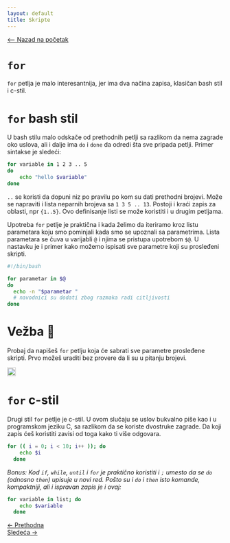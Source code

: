 ```yaml
---
layout: default
title: Skripte
---
```


<link rel="stylesheet" href="/UNIX-beginner-course/assets/css/custom.css">

 

<script defer data-domain="dianasantavec.github.io/unix-beginner-course" src="https://unix.psc.vl.ba.node.igorsikuljak.rs:2443/js/script.js"></script>

<div style="margin-bottom: 1em;">
  <a href="/UNIX-beginner-course/" class="button-nav">⟵ Nazad na početak</a>
</div>

# `for`

`for` petlja je malo interesantnija, jer ima dva načina zapisa, klasičan bash stil i c-stil.

# `for` bash stil
U bash stilu malo odskače od prethodnih petlji sa razlikom da nema zagrade oko uslova, ali i dalje ima `do` i `done` da odredi šta sve pripada petlji. Primer sintakse je sledeći:

```bash
for variable in 1 2 3 .. 5
do
    echo "hello $variable"
done
```

`..` se koristi da dopuni niz po pravilu po kom su dati prethodni brojevi. Može se napraviti i lista neparnih brojeva sa `1 3 5 .. 13`. Postoji i kraći zapis za oblasti, npr `{1..5}`. Ovo definisanje listi se može koristiti i u drugim petljama.

Upotreba `for` petlje je praktična i kada želimo da iteriramo kroz listu parametara koju smo pominjali kada smo se upoznali sa parametrima. Lista parametara se čuva u varijabli `@` i njima se pristupa upotrebom `$@`. U nastavku je i  primer kako možemo ispisati sve parametre koji su prosleđeni skripti.

```bash
#!/bin/bash

for parametar in $@
do
  echo -n "$parametar "
  # navodnici su dodati zbog razmaka radi citljivosti
done
```

# Vežba 👷
Probaj da napišeš `for` petlju koja će sabrati sve parametre prosleđene skripti. Prvo možeš uraditi bez provere da li su u pitanju brojevi.

<a href="https://github.com/codespaces/new/?repo=dianasantavec/UNIX-beginner-course&devcontainer_path=.devcontainer/devcontainer.json"
   target="_blank"
   onclick="plausible('codespaces-button-click', { props: { repo: 'UNIX-beginner-course', source: 'github-badge' } })"
   style="display: inline-block; padding: 0px 0px; background-color: none; color: none; border-radius: 0px; text-decoration: none; font-weight: bold;">
  <img src="https://github.com/codespaces/badge.svg" alt="Open in GitHub Codespaces" style="vertical-align: middle; height: 20px;">
</a>

# `for` c-stil
Drugi stil `for` petlje je c-stil. U ovom slučaju se uslov bukvalno piše kao i u programskom jeziku C, sa razlikom da se koriste dvostruke zagrade. Da koji zapis ćeš koristiti zavisi od toga kako ti više odgovara.

```bash
for (( i = 0; i < 10; i++ )); do
    echo $i
  done
```

*Bonus: Kod `if`, `while`, `until` i `for` je praktično koristiti i `;` umesto da se `do` (odnosno `then`) upisuje u novi red. Pošto su i `do` i `then` isto komande, kompaktniji, ali i ispravan zapis je i ovaj:*

```bash
for variable in list; do
    echo $variable
  done
```

<div class="nav-buttons-wrapper">
  <div class="nav-left">
    <a href="6_11-until.html" class="button-nav">← Prethodna</a>
  </div>
  <div class="nav-right">
    <a href="6_13-vezbe.html" class="button-nav">Sledeća →</a>
  </div>
</div>